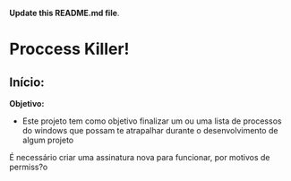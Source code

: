 **Update this README.md file**.

Proccess Killer!
==============

Início: 
--------------

**Objetivo:**

- Este projeto tem como objetivo finalizar um ou uma lista de processos do windows que possam te atrapalhar durante o desenvolvimento de algum projeto

 
 É necessário criar uma assinatura nova para funcionar, por motivos de permiss?o
 
